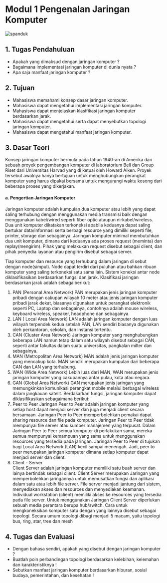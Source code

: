 # Modul 1 Pengenalan Jaringan Komputer
![spanduk](https://user-images.githubusercontent.com/70986579/153545831-48955fef-d9e5-43e5-8b1b-78fcb3a41b1c.jpg)

## 1. Tugas Pendahuluan
- Apakah yang dimaksud dengan jaringan komputer ?
- Bagaimana implementasi jaringan komputer di dunia nyata ?
- Apa saja manfaat jaringan komputer ?
## 2.	Tujuan
-	Mahasiswa memahami konsep dasar jaringan komputer.
-	Mahasiswa dapat mengetahui implementasi jaringan komputer.
-	Mahasiswa dapat menjelaskan klasifikasi jaringan komputer berdasarkan jarak.
-	Mahasiswa dapat mengetahui serta dapat menyebutkan topologi jaringan komputer.
-	Mahasiswa dapat mengetahui manfaat jaringan komputer.
## 3.	Dasar Teori
Konsep jaringan komputer bermula pada tahun 1940-an di Amerika dari sebuah proyek pengembangan komputer di laboratorium Bell dan Group Riset dari Universitas Harvad yang di ketuai oleh Howard Aiken. Proyek tersebut awalnya hanya bertujuan untuk menghubungkan perangkat komputer yang harus dipakai bersama untuk mengurangi waktu kosong dari beberapa proses yang dikerjakan. 
#### a.	Pengertian Jaringan Komputer
Jaringan komputer adalah kumpulan dua komputer atau lebih yang dapat saling terhubung dengan menggunakan media transmisi baik dengan menggunakan kabel/wired seperti fiber optic ataupun nirkabel/wireless. Dua unit komputer dikatakan terkoneksi apabila keduanya dapat saling bertukar data/informasi serta berbagi resource yang dimiliki seperti file, printer, storage dan sebagainya.  Jaringan komputer  minimal membutuhkan dua unit komputer, dimana dari keduanya ada proses request (meminta) dan replay(mengirim). Pihak yang melakukan request disebut sebagai client, dan pihak penyedia layanan atau pengirim disebut sebagai server.
 
Tiap komputer dan resource yang terhubung dalam jaringan di sebut dengan node(simpul). Node dapat terdiri dari puluhan atau bahkan ribuan komputer yang saling terkoneksi satu sama lain. Sistem koneksi antar node diklasifikasikan berdasarkan fungsi dan jarak. Klasifikasi jaringan berdasarkan jarak adalah sebagaiberikut:
1.	PAN (Personal Area Network)
PAN merupakan jenis jaringan komputer pribadi dengan cakupan wilayah 10 meter atau jenis jaringan komputer pribadi jarak dekat, biasanya digunakan untuk perangkat elektronik seperti PC, Laptop  dan sebagainya, contohnya adalah mouse wireless, keyboard wireless, speaker, headphone dan sebagainya.
2.	LAN ( Local Area Network)
LAN adalah jaringan komputer dengan luas wilayah terpendek kedua setelah PAN, LAN sendiri biasanya digunakan oleh perkantoran, sekolah, dan instansi tertentu.
3.	CAN (Cluster Area Network)
Jaringan komputer yang menghubungkan beberapa LAN namun tetap dalam satu wilayah disebut sebagai CAN, seperti antar fakultas dalam suatu universitas, pangkalan milter dan sebagainya.
4.	MAN (Metropolitan Area Network)
MAN adalah jenis jaringan komputer yang mencakup kota. MAN sendiri merupakan kumpulan dari beberapa CAN dan LAN yang terhubung.
5.	WAN (Wide Area Network)
Lebih luas dari MAN, WAN merupakan jenis jaringan komputer  yang cakupannya antar pulau, kota atau negara. 
6.	GAN (Global Area Network)
GAN merupakan jenis jaringan yang memungkinkan komunikasi perangkat mobile melalui berbagai wireless dalam jangkauan satelit.
Berdasarkan fungsi, jaringan komputer dapat diklasifikasikan sebagaimana berikut:
1.	Peer to Peer
Jaringan Peer to Peer adalah jaringan komputer yang setiap host dapat menjadi server dan juga menjadi client secara bersamaan. Jaringan Peer to Peer memperbolehkan pemakai dapat sharing resource dan file pada komputer. Jaringan Peer to Peer tidak mempunyai file server atau sumber manajemen yang terpusat. Dalam Jaringan Peer to Peer semua komputer di perlakukan sama, mereka semua mempunyai kemampuan yang sama untuk menggunakan resources yang tersedia pada jaringan. Jaringan Peer to Peer di tujukan bagi Local Area Network (LAN) kecil sampai menengah. Jadi, peer to peer merupakan jaringan komputer dimana setiap komputer dapat menjadi server dan client.
2.	Client - Server  
Client Server adalah jaringan komputer memiliki satu buah server dan lainya bertindak sebagai client. Client Server merupakan Jaringan yang memperbolehkan jaringannya untuk memusatkan fungsi dan aplikasi dalam satu atau lebih file server.
File server menjadi jantung dari sistem, menyediakan akses dan resources dan menyediakan keamanan. Individual workstation (client) memiliki akses ke resources yang tersedia pada file server. Untuk menggunakan Jaringan Client Server diperlukan sebuah media perantara berupa hub/switch.
 Cara untuk mengkoneksikan komputer satu dengan yang lainnya disebut sebagai topologi. Secara umum topologi dibagi menjadi 5 macam, yaitu topologi bus, ring, star, tree dan mesh
## 4.	Tugas dan Evaluasi
-	Dengan bahasa sendiri, apakah yang disebut dengan jaringan komputer ?
-	Buatlah poin perbandingan topologi berdasarkan kelebihan, kelemahan dan karakteristiknya !
-	Sebutkan manfaat jaringan komputer berdasarkan hiburan, sosial budaya, pemerintahan, dan kesehatan !
